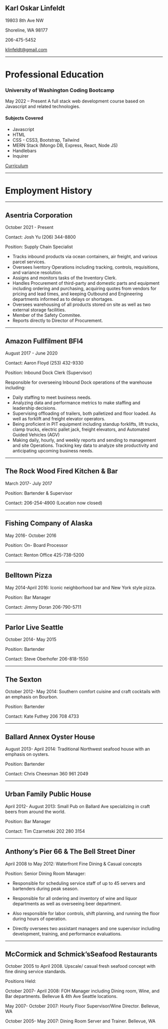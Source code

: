 ## **Karl Oskar Linfeldt**  
19803 8th Ave NW  

Shoreline, WA 98177  

206-475-5452  

<klinfeldt@gmail.com>

___

# **Professional Education**  

### University of Washington Coding Bootcamp 
May 2022 – Present
A full stack web development course based on Javascript and related technologies.  
  #### Subjects Covered  
  - Javascript  
  - HTML  
  - CSS - CSS3, Bootstrap, Tailwind    
  - MERN Stack (Mongo DB, Express, React, Node JS)  
  - Handlebars  
  - Inquirer

[Curriculum](https://bootcamp.uw.edu/coding/curriculum/)

___

# **Employment History**  

___  

## Asentria Corporation  

October 2021 - Present  

Contact: Josh Yu (206) 344-8800  

Position: Supply Chain Specialist  

- Tracks inbound products via ocean containers, air freight, and various parcel services.  
- Oversees Iventory Operations including tracking, controls, requisitions, and variance resolution.  
- Assigns and monitors tasks of the Inventory Clerk.  
- Handles Procurement of third-party and domestic parts and equipment including ordering and purchasing, acquiring quotes from vendors for pricing and lead times, and keeping Outbound and Engineering departments informed as to delays or shortages.
- Oversees warehousing of all products stored on site as well as two external storage facilities.  
- Member of the Safety Commitee.  
- Reports directly to Director of Procurement.  

___

## Amazon Fullfilment BFI4

August 2017 - June 2020

Contact: Aaron Floyd (253) 432-9330

Position: Inbound Dock Clerk (Supervisor)

Responsible for overseeing Inbound Dock operations of the warehouse including: 

- Daily staffing to meet business needs.
- Analyzing data and performance metrics to make staffing and leadership decisions.
- Supervising offloading of trailers, both palletized and floor loaded. As well as forklift
  and  freight elevator operators. 
- Being proficient in PIT equipment including standup forklifts, lift trucks, clamp trucks,
  electric pallet jack, freight elevators, and Automated Guided Vehicles (AGV)
- Making daily, hourly,  and weekly reports and sending to management and site Operations.
  Tracking key data to analyze site productivity and anticipating upcoming business needs.
  
____

## The Rock Wood Fired Kitchen & Bar  

March 2017- July 2017

Position: Bartender & Supervisor

Contact: 206-254-4900 (Location now closed)  

___

## Fishing Company of Alaska

May 2016- October 2016

Position: On- Board Processor

Contact: Renton Office 425-738-5200  

___

## Belltown Pizza

May 2014-April 2016: Iconic neighborhood bar and New York style pizza.

Position: Bar Manager

Contact: Jimmy Doran 206-790-5711  

___

## Parlor Live Seattle

October 2014- May 2015

Position: Bartender

Contact: Steve Oberhofer 206-818-1550  

___  

## The Sexton

October 2012- May 2014: Southern comfort cuisine and craft cocktails with an emphasis on Bourbon.

Position: Bartender

Contact: Kate Futhey 206 708 4733  

___

## Ballard Annex Oyster House

August 2013- April 2014: Traditional Northwest seafood house with an emphasis on oysters.

Position: Bartender

Contact: Chris Cheesman 360 961 2049  

___  

## Urban Family Public House

April 2012- August 2013: Small Pub on Ballard Ave specializing in craft beers from around the world.

Position: Bar Manager

Contact: Tim Czarnetski 202 280 3154  

___  

## Anthony’s Pier 66 & The Bell Street Diner

April 2008 to May 2012: Waterfront Fine Dining & Casual concepts

Position: Senior Dining Room Manager:

- Responsible for scheduling service staff of up to 45 servers and bartenders during peak season.

- Responsible for all ordering and inventory of wine and liquor departments as well as overseeing beer department.

- Also responsible for labor controls, shift planning, and running the floor during hours of operation.

- Directly oversees two assistant managers and one supervisor including development, training, and performance evaluations.

  

___

## McCormick and Schmick’sSeafood Restaurants

October 2005 to April 2008. Upscale/ casual fresh seafood concept with fine dining service standards.

Positions Held:

October 2007- April 2008: FOH Manager including Dining room, Wine, and Bar departments. Bellevue & 4th Ave Seattle locations.

May 2007- October 2007: Hourly Floor Supervisor/Wine Director. Bellevue, WA

October 2005- May 2007: Dining Room Server and Trainer. Bellevue, WA
